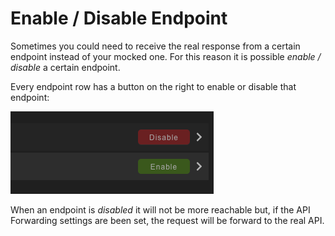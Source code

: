 # Enable / Disable Endpoint

Sometimes you could need to receive the real response from a certain endpoint instead of your mocked one. For this reason it is possible _enable / disable_ a certain endpoint.

Every endpoint row has a button on the right to enable or disable that endpoint:

![Enable Disable Endpoint](../Images/disable_enable-buttons.png 'Enable Disable Endpoint')

When an endpoint is _disabled_ it will not be more reachable but, if the API Forwarding settings are been set, the request will be forward to the real API.
